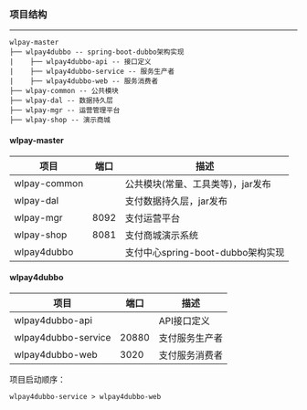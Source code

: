 ### 项目结构
***
```
wlpay-master
├── wlpay4dubbo -- spring-boot-dubbo架构实现
|    ├── wlpay4dubbo-api -- 接口定义
|    ├── wlpay4dubbo-service -- 服务生产者
|    ├── wlpay4dubbo-web -- 服务消费者
├── wlpay-common -- 公共模块
├── wlpay-dal -- 数据持久层
├── wlpay-mgr -- 运营管理平台
├── wlpay-shop -- 演示商城
```

#### wlpay-master
| 项目  | 端口 | 描述
|---|---|---
|wlpay-common |  | 公共模块(常量、工具类等)，jar发布
|wlpay-dal |  | 支付数据持久层，jar发布
|wlpay-mgr | 8092 | 支付运营平台
|wlpay-shop | 8081 | 支付商城演示系统
|wlpay4dubbo |  | 支付中心spring-boot-dubbo架构实现

#### wlpay4dubbo
| 项目  | 端口 | 描述
|---|---|---
|wlpay4dubbo-api |  | API接口定义
|wlpay4dubbo-service | 20880 | 支付服务生产者
|wlpay4dubbo-web | 3020 | 支付服务消费者
项目启动顺序：
```
wlpay4dubbo-service > wlpay4dubbo-web
